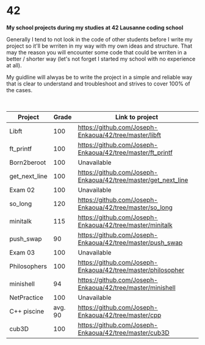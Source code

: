 # 42
**My school projects during my studies at 42 Lausanne coding school**

Generally I tend to not look in the code of other students before I write my project so it'll be wrriten in my way with my own ideas and structure.
That may the reason you will encounter some code that could be wrriten in a better / shorter way (let's not forget I started my school with no experience at all).

My guidline will alwyas be to write the project in a simple and reliable way that is clear to understand and troubleshoot and strives to cover 100% of the cases.

<br/>

Project | Grade | Link to project 
--- | --- | ---
Libft | 100 | https://github.com/Joseph-Enkaoua/42/tree/master/libft
ft_printf | 100 | https://github.com/Joseph-Enkaoua/42/tree/master/ft_printf
Born2beroot | 100 | Unavailable
get_next_line | 100 | https://github.com/Joseph-Enkaoua/42/tree/master/get_next_line
Exam 02 | 100 | Unavailable
so_long | 120 | https://github.com/Joseph-Enkaoua/42/tree/master/so_long
minitalk | 115 | https://github.com/Joseph-Enkaoua/42/tree/master/minitalk
push_swap | 90 | https://github.com/Joseph-Enkaoua/42/tree/master/push_swap
Exam 03 | 100 | Unavailable
Philosophers | 100 | https://github.com/Joseph-Enkaoua/42/tree/master/philosopher
minishell | 94 | https://github.com/Joseph-Enkaoua/42/tree/master/minishell
NetPractice | 100 | Unavailable
C++ piscine | avg. 90 | https://github.com/Joseph-Enkaoua/42/tree/master/cpp
cub3D | 100 | https://github.com/Joseph-Enkaoua/42/tree/master/cub3D
